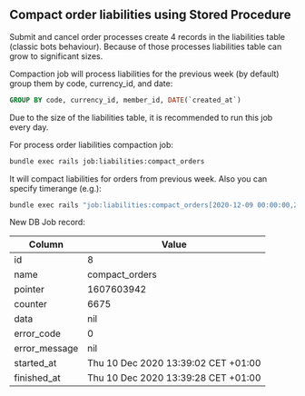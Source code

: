 ## Compact order liabilities using Stored Procedure

Submit and cancel order processes create 4 records in the liabilities table (classic bots behaviour).
Because of those processes liabilities table can grow to significant sizes.

Compaction job will process liabilities for the previous week (by default) group them by code, currency_id, and date:

```sql
GROUP BY code, currency_id, member_id, DATE(`created_at`)
```

Due to the size of the liabilities table, it is recommended to run this job every day.

For process order liabilities compaction job:

```bash
bundle exec rails job:liabilities:compact_orders
```

It will compact liabilities for orders from previous week. Also you can specify timerange (e.g.):

```bash
bundle exec rails "job:liabilities:compact_orders[2020-12-09 00:00:00,2020-12-10 00:00:00]"
```

New DB Job record:

| Column | Value |
|--------|-------|
| id | 8 |
| name | compact_orders |
| pointer | 1607603942 |
| counter | 6675 |
| data | nil |
| error_code | 0 |
| error_message | nil |
| started_at | Thu 10 Dec 2020 13:39:02 CET +01:00 |
| finished_at | Thu 10 Dec 2020 13:39:28 CET +01:00 |
